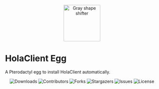 <p align="center">
  <img src="https://media.discordapp.net/attachments/1082632266506850344/1108449684709703770/image.png" alt="Gray shape shifter" height="120" style="max-width: 100%;">
</p>

# HolaClient Egg

A Pterodactyl egg to install HolaClient automatically.

<p align="center">
  <img src="https://img.shields.io/github/downloads/ItzBenoitXD/holaclient-installer/total" alt="Downloads"> 
  <img src="https://img.shields.io/github/contributors/ItzBenoitXD/holaclient-installer?color=dark-green" alt="Contributors"> 
  <img src="https://img.shields.io/github/forks/ItzBenoitXD/holaclient-installer?style=social" alt="Forks"> 
  <img src="https://img.shields.io/github/stars/ItzBenoitXD/holaclient-installer?style=social" alt="Stargazers"> 
  <img src="https://img.shields.io/github/issues/ItzBenoitXD/holaclient-installer" alt="Issues"> 
  <img src="https://img.shields.io/github/license/ItzBenoitXD/holaclient-installer" alt="License">
</p>
